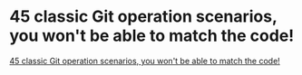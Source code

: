 # 45 classic Git operation scenarios, you won't be able to match the code!
[45 classic Git operation scenarios, you won't be able to match the code!](https://aiwithcloud.com/2022/09/19/45_classic_git_operation_scenarios_you_wont_be_able_to_match_the_code/)